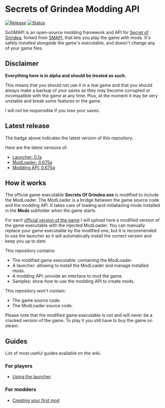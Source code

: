 # Secrets of Grindea Modding API

[![Release](https://img.shields.io/badge/release-v0.1a-blue.svg)]()
[![Status](https://img.shields.io/badge/status-alpha-red.svg)]()

SoGMAPI is an open-source modding framework and API for [Secret of Grindea](http://store.steampowered.com/app/269770/), forked from [SMAPI](https://github.com/Pathoschild/SMAPI), that lets you play the game with mods. It's safely installed alongside the game's executable, and doesn't change any of your game files.

## Disclaimer

**Everything here is in alpha and should be treated as such.**

This means that you should not use it in a real game and that you should always make a backup of your saves as they may become corrupted or incompatible with the game at any time. Plus, at the moment it may be very unstable and break some features or the game.

I will not be responsible if you lose your saves.

## Latest release

The badge above indicates the latest version of this repository.

Here are the latest versions of:
* [Launcher: 0.1a](https://github.com/Nauja/SoGModLoader/tree/master/Releases/0.675a/Launcher/Launcher.zip)
* [ModLoader: 0.675a](https://github.com/Nauja/SoGModLoader/tree/master/Releases/0.675a/ModLoader/ModLoader.zip)
* [Modding API: 0.675a](https://github.com/Nauja/SoGModLoader/tree/master/Releases/0.675a/API/)

## How it works

The official game executable **Secrets Of Grindea.exe** is modified to include the ModLoader. The ModLoader is a bridge between the game source code and the modding API. It takes care of loading and initialiazing mods installed in the **Mods** subfolder when the game starts.

For each [official version of the game](http://secretsofgrindea.com/forum/index.php?forums/patch-notes.10/) I will upload here a modified version of the game executable with the injected ModLoader. You can manually replace your game executable by the modified one, but it is recommended to use the launcher as it will automatically install the correct version and keep you up to date.

This repository contains:
* The modified game executable: containing the ModLoader.
* A launcher: allowing to install the ModLoader and manage installed mods.
* A modding API: provide an interface to mod the game.
* Samples: show how to use the modding API to create mods.

This repository won't contain:
* The game source code.
* The ModLoader source code.

Please note that the modified game executable is not and will never be a cracked version of the game. To play it you still have to buy the game on steam.

## Guides

List of most useful guides available on the wiki.

### For players

* [Using the launcher]()

### For modders

* [Creating your first mod]()
